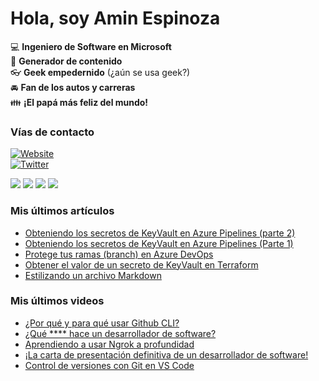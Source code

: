 # Hola, soy Amin Espinoza

:computer: **Ingeniero de Software en Microsoft**  
:pencil: **Generador de contenido**  
:eyeglasses: **Geek empedernido** (¿aún se usa geek?)  
:oncoming_automobile: **Fan de los autos y carreras**  
:family: **¡El papá más feliz del mundo!**

### Vías de contacto

[![Website](https://img.shields.io/badge/aminespinoza.com-up-green?style=for-the-badge)][website]  
[![Twitter](https://img.shields.io/twitter/follow/aminespinoza?color=blue&label=s%C3%ADgueme%20en%20Twitter&style=for-the-badge)][twitter]

[<img src="https://img.icons8.com/doodle/48/000000/youtube--v1.png"/>][youtube]
[<img src="https://img.icons8.com/doodle/48/000000/linkedin--v2.png"/>][linkedin]
[<img src="https://img.icons8.com/doodle/48/000000/instagram-new.png"/>][instagram]
[<img src="https://img.icons8.com/doodle/48/000000/facebook-circled.png"/>][facebook]

### Mis últimos artículos
<!-- BLOG-POST-LIST:START -->
- [Obteniendo los secretos de KeyVault en Azure Pipelines (parte 2)](http://aminespinoza.com/obteniendo-los-secretos-de-keyvault-en-azure-pipelines-parte-2/)
- [Obteniendo los secretos de KeyVault en Azure Pipelines (Parte 1)](http://aminespinoza.com/obteniendo-los-secretos-de-keyvault-en-azure-pipelines-parte-1/)
- [Protege tus ramas (branch) en Azure DevOps](http://aminespinoza.com/protege-tus-ramas-branch-en-azure-devops/)
- [Obtener el valor de un secreto de KeyVault en Terraform](http://aminespinoza.com/obtener-el-valor-de-un-secreto-de-keyvault-en-terraform/)
- [Estilizando un archivo Markdown](http://aminespinoza.com/estilizando-un-archivo-markdown/)
<!-- BLOG-POST-LIST:END -->

### Mis últimos videos
<!-- YOUTUBE:START -->
- [¿Por qué y para qué usar Github CLI?](https://www.youtube.com/watch?v=EDOoUSbXin8)
- [¿Qué **** hace un desarrollador de software?](https://www.youtube.com/watch?v=H6e19XoihBo)
- [Aprendiendo a usar Ngrok a profundidad](https://www.youtube.com/watch?v=YA_xMQOIZo0)
- [¡La carta de presentación definitiva de un desarrollador de software!](https://www.youtube.com/watch?v=Fik86by17OY)
- [Control de versiones con Git en VS Code](https://www.youtube.com/watch?v=uHEJoEDzQ-w)
<!-- YOUTUBE:END -->

[website]: https://aminespinoza.com/
[twitter]: https://twitter.com/aminespinoza
[youtube]: https://www.youtube.com/c/AminEspinoza
[linkedin]: https://www.linkedin.com/in/amin-espinoza-71b24661/
[instagram]: https://www.instagram.com/aminespinoza10/
[facebook]: https://www.facebook.com/aminespinoza
